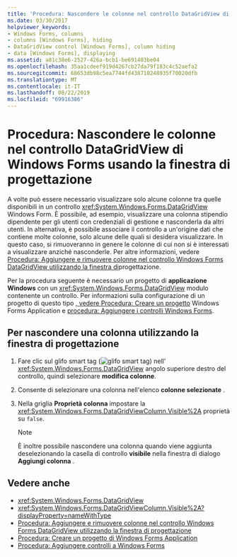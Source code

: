 ```yaml
---
title: 'Procedura: Nascondere le colonne nel controllo DataGridView di Windows Forms usando la finestra di progettazione'
ms.date: 03/30/2017
helpviewer_keywords:
- Windows Forms, columns
- columns [Windows Forms], hiding
- DataGridView control [Windows Forms], column hiding
- data [Windows Forms], displaying
ms.assetid: a81c38e6-2527-426a-bcb1-be691403be04
ms.openlocfilehash: 35aa1cdeef919d4267cb27da79f183c4c52aefa2
ms.sourcegitcommit: 68653db98c5ea7744fd438710248935f70020dfb
ms.translationtype: MT
ms.contentlocale: it-IT
ms.lasthandoff: 08/22/2019
ms.locfileid: "69916386"
---
```

# <a name="how-to-hide-columns-in-the-windows-forms-datagridview-control-using-the-designer"></a>Procedura: Nascondere le colonne nel controllo DataGridView di Windows Forms usando la finestra di progettazione
A volte può essere necessario visualizzare solo alcune colonne tra quelle disponibili in un controllo <xref:System.Windows.Forms.DataGridView> Windows Form. È possibile, ad esempio, visualizzare una colonna stipendio dipendente per gli utenti con credenziali di gestione e nasconderla da altri utenti. In alternativa, è possibile associare il controllo a un'origine dati che contiene molte colonne, solo alcune delle quali si desidera visualizzare. In questo caso, si rimuoveranno in genere le colonne di cui non si è interessati a visualizzare anziché nasconderle. Per altre informazioni, vedere [Procedura: Aggiungere e rimuovere colonne nel controllo Windows Forms DataGridView utilizzando la finestra di](add-and-remove-columns-in-the-datagrid-using-the-designer.md)progettazione.

 Per la procedura seguente è necessario un progetto di **applicazione Windows** con un <xref:System.Windows.Forms.DataGridView> modulo contenente un controllo. Per informazioni sulla configurazione di un progetto di questo tipo [, vedere Procedura: Creare un progetto](/visualstudio/ide/step-1-create-a-windows-forms-application-project) Windows Forms Application e [procedura: Aggiungere i controlli Windows Forms](how-to-add-controls-to-windows-forms.md).

## <a name="to-hide-a-column-using-the-designer"></a>Per nascondere una colonna utilizzando la finestra di progettazione

1. Fare clic sul glifo smart tag (![glifo smart tag](./media/vs-winformsmttagglyph.gif "VS_WinFormSmtTagGlyph")) nell' <xref:System.Windows.Forms.DataGridView> angolo superiore destro del controllo, quindi selezionare **modifica colonne**.

2. Consente di selezionare una colonna nell'elenco **colonne selezionate** .

3. Nella griglia **Proprietà colonna** impostare la <xref:System.Windows.Forms.DataGridViewColumn.Visible%2A> proprietà su `false`.

    > [!NOTE]
    > È inoltre possibile nascondere una colonna quando viene aggiunta deselezionando la casella di controllo **visibile** nella finestra di dialogo **Aggiungi colonna** .

## <a name="see-also"></a>Vedere anche

- <xref:System.Windows.Forms.DataGridView>
- <xref:System.Windows.Forms.DataGridViewColumn.Visible%2A?displayProperty=nameWithType>
- [Procedura: Aggiungere e rimuovere colonne nel controllo Windows Forms DataGridView utilizzando la finestra di progettazione](add-and-remove-columns-in-the-datagrid-using-the-designer.md)
- [Procedura: Creare un progetto di Windows Forms Application](/visualstudio/ide/step-1-create-a-windows-forms-application-project)
- [Procedura: Aggiungere controlli a Windows Forms](how-to-add-controls-to-windows-forms.md)
